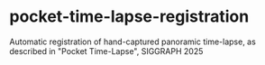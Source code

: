 # pocket-time-lapse-registration
Automatic registration of hand-captured panoramic time-lapse, as described in "Pocket Time-Lapse", SIGGRAPH 2025

